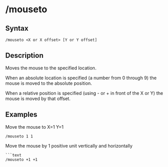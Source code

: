 # /mouseto

## Syntax

```text
/mouseto <X or X offset> [Y or Y offset]
```

## Description

Moves the mouse to the specified location.

When an absolute location is specified (a number from 0 through 9) the mouse is moved to the absolute position.

When a relative position is specified (using - or + in front of the X or Y) the mouse is moved by that offset.

## Examples

Move the mouse to X=1 Y=1
```text
/mouseto 1 1
```
Move the mouse by 1 positive unit vertically and horizontally
```
```text
/mouseto +1 +1
```
